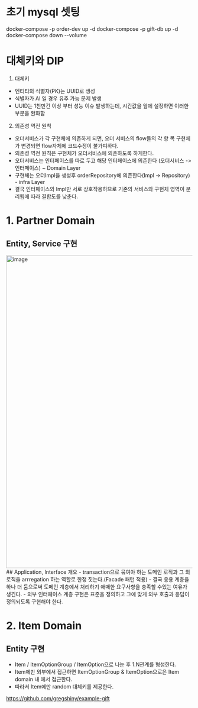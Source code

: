 # 초기 mysql 셋팅
docker-compose -p order-dev up -d
docker-compose -p gift-db up -d
docker-compose down --volume

# 대체키와 DIP
1. 대체키
- 엔티티의 식별자(PK)는 UUID로 생성
- 식별자가 AI 일 경우 유추 가능 문제 발생
- UUID는 1천만건 이상 부터 성능 이슈 발생하는데, 시간값을 앞에 설정하면 이러한 부분을 완화함
2. 의존성 역전 원칙
- 오더서비스가 각 구현체에 의존하게 되면, 오더 서비스의 flow들의 각 항 목 구현체가 변경되면 flow자체에 코드수정이 불가피하다.
- 의존성 역전 원칙은 구현체가 오더서비스에 의존하도록 하게한다.
- 오더서비스는 인터페이스를 따로 두고 해당 인터페이스에 의존한다 (오더서비스 -> 인터페이스) ~ Domain Layer
- 구현체는 오더Impl을 생성후 orderRepository에 의존한다(Impl -> Repository) - infra Layer
- 결국 인터페이스와 Impl만 서로 상호작용하므로 기존의 서비스와 구현체 영역이 분리됨에 따라 결합도를 낮춘다.

# 1. Partner Domain
## Entity, Service 구현
<img width="846" alt="image" src="https://user-images.githubusercontent.com/65535673/194752725-b3587939-f75c-402d-9715-280c9f385426.png">
## Application, Interface 개요
- transaction으로 묶여야 하는 도메인 로직과 그 외 로직을 arrregation 하는 역할로 한정 짓는다.(Facade 패턴 적용)
- 결국 응용 계층을 하나 더 둠으로써 도메인 계층에서 처리하기 애매한 요구사항을 충족할 수있는 여유가 생긴다.
- 외부 인터페이스 계층 구현은 표준을 정의하고 그에 맞게 외부 호출과 응답이 정의되도록 구현해야 한다.

# 2. Item Domain
## Entity 구현
- Item / ItemOptionGroup / ItemOption으로 나눈 후 1:N관계를 형성한다.
- Item에만 외부에서 접근하면 ItemOptionGroup & ItemOption으로은 Item domain 내 에서 접근한다.
- 따라서 Item에만 random 대체키를 제공한다.



https://github.com/gregshiny/example-gift 
